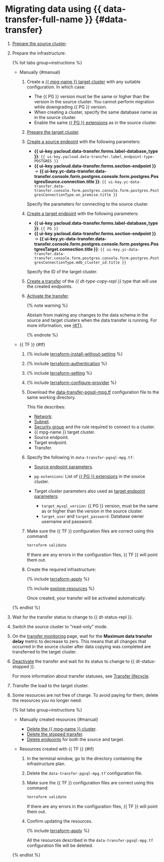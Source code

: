 # Migrating data using {{ data-transfer-full-name }} {#data-transfer}

1. [Prepare the source cluster](../../../data-transfer/operations/prepare.md#source-pg).
1. Prepare the infrastructure:

   {% list tabs group=instructions %}

   - Manually {#manual}

      1. Create a [{{ mpg-name }} target cluster](../../../managed-postgresql/operations/cluster-create.md) with any suitable configuration. In which case:

         * The {{ PG }} version must be the same or higher than the version in the source cluster. You cannot perform migration while downgrading {{ PG }} version.
         * When creating a cluster, specify the same database name as in the source cluster.
         * Enable the same [{{ PG }} extensions](../../../managed-postgresql/operations/extensions/cluster-extensions.md) as in the source cluster.
      1. [Prepare the target cluster](../../../data-transfer/operations/prepare.md#target-pg).
      1. [Create a source endpoint](../../../data-transfer/operations/endpoint/index.md#create) with the following parameters:

         * **{{ ui-key.yacloud.data-transfer.forms.label-database_type }}**: `{{ ui-key.yacloud.data-transfer.label_endpoint-type-POSTGRES }}`
         * **{{ ui-key.yacloud.data-transfer.forms.section-endpoint }}** → **{{ ui-key.yc-data-transfer.data-transfer.console.form.postgres.console.form.postgres.PostgresSource.connection.title }}**: `{{ ui-key.yc-data-transfer.data-transfer.console.form.postgres.console.form.postgres.PostgresConnectionType.on_premise.title }}`

         Specify the parameters for connecting to the source cluster.

      1. [Create a target endpoint](../../../data-transfer/operations/endpoint/index.md#create) with the following parameters:

         * **{{ ui-key.yacloud.data-transfer.forms.label-database_type }}**: `{{ PG }}`
         * **{{ ui-key.yacloud.data-transfer.forms.section-endpoint }}** → **{{ ui-key.yc-data-transfer.data-transfer.console.form.postgres.console.form.postgres.PostgresTarget.connection.title }}**: `{{ ui-key.yc-data-transfer.data-transfer.console.form.postgres.console.form.postgres.PostgresConnectionType.mdb_cluster_id.title }}`

         Specify the ID of the target cluster.

      1. [Create a transfer](../../../data-transfer/operations/transfer.md#create) of the _{{ dt-type-copy-repl }}_ type that will use the created endpoints.
      1. [Activate the transfer](../../../data-transfer/operations/transfer.md#activate).

         {% note warning %}

         Abstain from making any changes to the data schema in the source and target clusters when the data transfer is running. For more information, see [{#T}](../../../data-transfer/operations/db-actions.md).

         {% endnote %}

   - {{ TF }} {#tf}

      1. {% include [terraform-install-without-setting](../../../_includes/mdb/terraform/install-without-setting.md) %}
      1. {% include [terraform-authentication](../../../_includes/mdb/terraform/authentication.md) %}
      1. {% include [terraform-setting](../../../_includes/mdb/terraform/setting.md) %}
      1. {% include [terraform-configure-provider](../../../_includes/mdb/terraform/configure-provider.md) %}

      1. Download the [data-transfer-pgsql-mpg.tf](https://github.com/yandex-cloud/examples/tree/master/tutorials/terraform/data-migration-pgsql-mpg/data-transfer-pgsql-mpg.tf) configuration file to the same working directory.

         This file describes:

         * [Network](../../../vpc/concepts/network.md#network).
         * [Subnet](../../../vpc/concepts/network.md#subnet).
         * [Security group](../../../vpc/concepts/security-groups.md) and the rule required to connect to a cluster.
         * {{ mpg-name }} target cluster.
         * Source endpoint.
         * Target endpoint.
         * Transfer.

      1. Specify the following in `data-transfer-pgsql-mpg.tf`:

         * [Source endpoint parameters](../../../data-transfer/operations/endpoint/source/postgresql.md#on-premise).
         * `pg-extensions`: List of [{{ PG }} extensions](../../../managed-postgresql/operations/extensions/cluster-extensions.md) in the source cluster.
         * Target cluster parameters also used as [target endpoint parameters](../../../data-transfer/operations/endpoint/target/postgresql.md#managed-service):

            * `target_mysql_version`: {{ PG }} version, must be the same as or higher than the version in the source cluster.
            * `target_user` and `target_password`: Database owner username and password.

      1. Make sure the {{ TF }} configuration files are correct using this command:

         ```bash
         terraform validate
         ```

         If there are any errors in the configuration files, {{ TF }} will point them out.

      1. Create the required infrastructure:

         {% include [terraform-apply](../../../_includes/mdb/terraform/apply.md) %}

         {% include [explore-resources](../../../_includes/mdb/terraform/explore-resources.md) %}

         Once created, your transfer will be activated automatically.

   {% endlist %}

1. Wait for the transfer status to change to {{ dt-status-repl }}.
1. Switch the source cluster to "read-only" mode.
1. On the [transfer monitoring](../../../data-transfer/operations/monitoring.md) page, wait for the **Maximum data transfer delay** metric to decrease to zero. This means that all changes that occurred in the source cluster after data copying was completed are transferred to the target cluster.
1. [Deactivate](../../../data-transfer/operations/transfer.md#deactivate) the transfer and wait for its status to change to {{ dt-status-stopped }}.

   For more information about transfer statuses, see [Transfer lifecycle](../../../data-transfer/concepts/transfer-lifecycle.md#statuses).

1. Transfer the load to the target cluster.
1. Some resources are not free of charge. To avoid paying for them, delete the resources you no longer need:

   {% list tabs group=instructions %}

   - Manually created resources {#manual}

      * [Delete the {{ mpg-name }} cluster](../../../managed-postgresql/operations/cluster-delete.md).
      * [Delete the stopped transfer](../../../data-transfer/operations/transfer.md#delete).
      * [Delete endpoints](../../../data-transfer/operations/endpoint/index.md#delete) for both the source and target.

   - Resources created with {{ TF }} {#tf}

      1. In the terminal window, go to the directory containing the infrastructure plan.
      1. Delete the `data-transfer-pgsql-mpg.tf` configuration file.
      1. Make sure the {{ TF }} configuration files are correct using this command:

         ```bash
         terraform validate
         ```

         If there are any errors in the configuration files, {{ TF }} will point them out.

      1. Confirm updating the resources.

         {% include [terraform-apply](../../../_includes/mdb/terraform/apply.md) %}

         All the resources described in the `data-transfer-pgsql-mpg.tf` configuration file will be deleted.

   {% endlist %}

